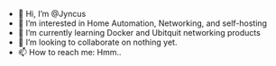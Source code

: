 - 👋 Hi, I’m @Jyncus
- 👀 I’m interested in Home Automation, Networking, and self-hosting
- 🌱 I’m currently learning Docker and Ubitquit networking products
- 💞️ I’m looking to collaborate on nothing yet.
- 📫 How to reach me: Hmm..

<!---
Jyncus/Jyncus is a ✨ special ✨ repository because its `README.md` (this file) appears on your GitHub profile.
You can click the Preview link to take a look at your changes.
--->
